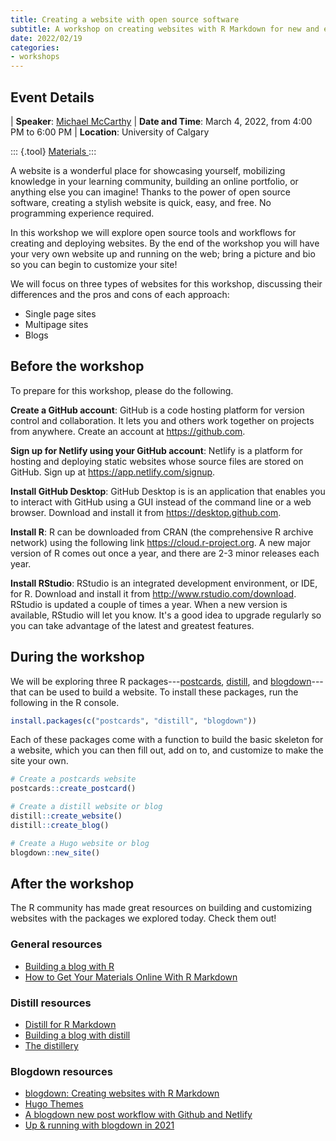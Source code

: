 ```yaml
---
title: Creating a website with open source software
subtitle: A workshop on creating websites with R Markdown for new and experienced R users.
date: 2022/02/19
categories:
- workshops
---
```


## Event Details

| __Speaker__: [Michael McCarthy](https://michaelmccarthy.tidytales.ca)
| __Date and Time__: March 4, 2022, from 4:00 PM to 6:00 PM 
| __Location__: University of Calgary

::: {.tool}
<a href="https://github.com/mccarthy-m-g/osssg-website-workshop" role="button" class="btn">
<i class="fab fa-github"></i>
Materials
</a>
:::

A website is a wonderful place for showcasing yourself, mobilizing knowledge in your learning community, building an online portfolio, or anything else you can imagine! Thanks to the power of open source software, creating a stylish website is quick, easy, and free. No programming experience required.

In this workshop we will explore open source tools and workflows for creating and deploying websites. By the end of the workshop you will have your very own website up and running on the web; bring a picture and bio so you can begin to customize your site!

We will focus on three types of websites for this workshop, discussing their differences and the pros and cons of each approach:

-   Single page sites
-   Multipage sites
-   Blogs

## Before the workshop

To prepare for this workshop, please do the following.

**Create a GitHub account**: GitHub is a code hosting platform for version control and collaboration. It lets you and others work together on projects from anywhere. Create an account at <https://github.com>.

**Sign up for Netlify using your GitHub account**: Netlify is a platform for hosting and deploying static websites whose source files are stored on GitHub. Sign up at <https://app.netlify.com/signup>.

**Install GitHub Desktop**: GitHub Desktop is is an application that enables you to interact with GitHub using a GUI instead of the command line or a web browser. Download and install it from <https://desktop.github.com>.

**Install R**: R can be downloaded from CRAN (the comprehensive R archive network) using the following link <https://cloud.r-project.org>. A new major version of R comes out once a year, and there are 2-3 minor releases each year.

**Install RStudio**: RStudio is an integrated development environment, or IDE, for R. Download and install it from <http://www.rstudio.com/download>. RStudio is updated a couple of times a year. When a new version is available, RStudio will let you know. It's a good idea to upgrade regularly so you can take advantage of the latest and greatest features.

## During the workshop

We will be exploring three R packages---[postcards](https://github.com/seankross/postcards), [distill](https://rstudio.github.io/distill/), and [blogdown](https://pkgs.rstudio.com/blogdown/)---that can be used to build a website. To install these packages, run the following in the R console.

```r
install.packages(c("postcards", "distill", "blogdown"))
```

Each of these packages come with a function to build the basic skeleton for a website, which you can then fill out, add on to, and customize to make the site your own.

```r
# Create a postcards website
postcards::create_postcard()

# Create a distill website or blog
distill::create_website()
distill::create_blog()

# Create a Hugo website or blog
blogdown::new_site()
```

## After the workshop

The R community has made great resources on building and customizing websites with the packages we explored today. Check them out!

### General resources

- [Building a blog with R](https://youtu.be/MrW5XFf7aps)
- [How to Get Your Materials Online With R Markdown](https://youtu.be/QcE4RBH2auQ)

### Distill resources

- [Distill for R Markdown](https://rstudio.github.io/distill/)
- [Building a blog with distill](https://themockup.blog/posts/2020-08-01-building-a-blog-with-distill/)
- [The distillery](https://distillery.rbind.io/)

### Blogdown resources

- [blogdown: Creating websites with R Markdown](https://bookdown.org/yihui/blogdown/)
- [Hugo Themes](https://themes.gohugo.io/)
- [A blogdown new post workflow with Github and Netlify](https://www.garrickadenbuie.com/blog/blogdown-netlify-new-post-workflow/)
- [Up & running with blogdown in 2021](https://www.apreshill.com/blog/2020-12-new-year-new-blogdown/)
